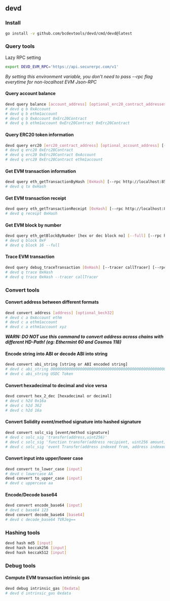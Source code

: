 ## devd

### Install

```bash
go install -v github.com/bcdevtools/devd/cmd/devd@latest
```

### Query tools

Lazy RPC setting
```bash
export DEVD_EVM_RPC='https://api.securerpc.com/v1'
```
_By setting this environment variable, you don't need to pass --rpc flag everytime for non-localhost EVM Json-RPC_

#### Query account balance

```bash
devd query balance [account_address] [optional_erc20_contract_addresses...] [--rpc http://localhost:8545]
# devd q b 0xAccount
# devd q b ethm1account
# devd q b 0xAccount 0xErc20Contract
# devd q b ethm1account 0xErc20Contract 0xErc20Contract
```

#### Query ERC20 token information

```bash
devd query erc20 [erc20_contract_address] [optional_account_address] [--rpc http://localhost:8545]
# devd q erc20 0xErc20Contract
# devd q erc20 0xErc20Contract 0xAccount
# devd q erc20 0xErc20Contract ethm1account
```

#### Get EVM transaction information

```bash
devd query eth_getTransactionByHash [0xHash] [--rpc http://localhost:8545]
# devd q tx 0xHash
```

#### Get EVM transaction receipt

```bash
devd query eth_getTransactionReceipt [0xHash] [--rpc http://localhost:8545]
# devd q receipt 0xHash
```

#### Get EVM block by number

```bash
devd query eth_getBlockByNumber [hex or dec block no] [--full] [--rpc http://localhost:8545]
# devd q block 0xF
# devd q block 16 --full
```

#### Trace EVM transaction

```bash
devd query debug_traceTransaction [0xHash] [--tracer callTracer] [--rpc http://localhost:8545]
# devd q trace 0xHash
# devd q trace 0xHash --tracer callTracer
```

### Convert tools

#### Convert address between different formats

```bash
devd convert address [address] [optional_bech32]
# devd c a 0xAccount ethm
# devd c a ethm1account
# devd c a ethm1account xyz
```
***WARN: DO NOT use this command to convert address across chains with different HD-Path! (eg: Ethermint 60 and Cosmos 118)***

#### Encode string into ABI or decode ABI into string

```bash
devd convert abi_string [string or ABI encoded string]
# devd c abi_string 000000000000000000000000000000000000000000000000000000000000002000000000000000000000000000000000000000000000000000000000000000045553444300000000000000000000000000000000000000000000000000000000
# devd c abi_string USDC Token
```

#### Convert hexadecimal to decimal and vice versa

```bash
devd convert hex_2_dec [hexadecimal or decimal]
# devd c h2d 0x16a
# devd c h2d 362
# devd c h2d 16a
```

#### Convert Solidity event/method signature into hashed signature

```bash
devd convert solc_sig [event/method signature]
# devd c solc_sig 'transfer(address,uint256)'
# devd c solc_sig 'function transfer(address recipient, uint256 amount) external returns (bool);'
# devd c solc_sig 'event Transfer(address indexed from, address indexed to, uint256 value);'
```

#### Convert input into upper/lower case

```bash
devd convert to_lower_case [input]
# devd c lowercase AA
devd convert to_upper_case [input]
# devd c uppercase aa
```

#### Encode/Decode base64

```bash
devd convert encode_base64 [input]
# devd c base64 123
devd convert decode_base64 [base64]
# devd c decode_base64 TVRJeg==
```

### Hashing tools

```bash
devd hash md5 [input]
devd hash keccak256 [input]
devd hash keccak512 [input]
```

### Debug tools

#### Compute EVM transaction intrinsic gas

```bash
devd debug intrinsic_gas [0xdata]
# devd d intrinsic_gas 0xdata
```

